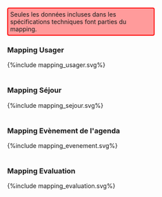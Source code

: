 <p style="padding: 5px; border-radius: 4px; border: 2px solid red; background: #FF9B9B ; width: 65%">
Seules les données incluses dans les spécifications techniques font parties du mapping.
</p>

### Mapping Usager

<div>{%include mapping_usager.svg%}</div>
<br>

### Mapping Séjour

<div>{%include mapping_sejour.svg%}</div>
<br>

### Mapping Evènement de l'agenda

<div>{%include mapping_evenement.svg%}</div>
<br>


### Mapping Evaluation

<div>{%include mapping_evaluation.svg%}</div>
<br>
